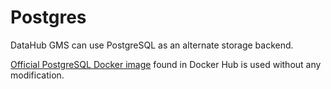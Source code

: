 # Postgres

DataHub GMS can use PostgreSQL as an alternate storage backend.

[Official PostgreSQL Docker image](https://hub.docker.com/_/postgres) found in Docker Hub is used without 
any modification.
